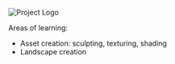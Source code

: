 ![Project Logo](Final-non-composite.png)

Areas of learning:
  - Asset creation: sculpting, texturing, shading
  - Landscape creation
